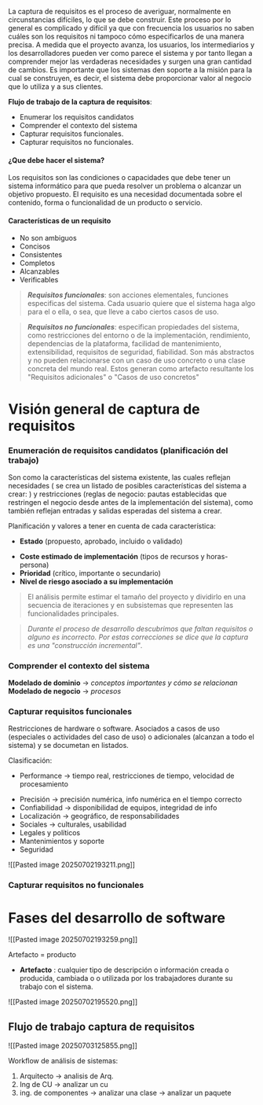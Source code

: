 La captura de requisitos es el proceso de averiguar, normalmente en circunstancias difíciles, lo que se debe construir. Este proceso por lo general es complicado y difícil ya que con frecuencia los usuarios no saben cuáles son los requisitos ni tampoco cómo especificarlos de una manera precisa. A medida que el proyecto avanza, los usuarios, los intermediarios y los desarrolladores pueden ver como parece el sistema y por tanto llegan a comprender mejor las verdaderas necesidades y surgen una gran cantidad de cambios.
Es importante que los sistemas den soporte a la misión para la cual se construyen, es decir, el sistema debe proporcionar valor al negocio que lo utiliza y a sus clientes.

**Flujo de trabajo de la captura de requisitos**:
* Enumerar los requisitos candidatos
* Comprender el contexto del sistema
* Capturar requisitos funcionales. 
* Capturar requisitos no funcionales. 

#### ¿Que debe hacer el sistema? 

Los requisitos son las condiciones o capacidades que debe tener un sistema informático para que pueda resolver un problema o alcanzar un objetivo propuesto. El requisito es una necesidad documentada sobre el contenido, forma o funcionalidad de un producto o servicio. 

#### Características de un requisito 

* No son ambiguos 
* Concisos
* Consistentes 
* Completos 
* Alcanzables 
* Verificables

 > ***Requisitos funcionales***: son acciones elementales, funciones especificas del sistema. Cada usuario quiere que el sistema haga algo para el o ella, o sea, que lleve a cabo ciertos casos de uso.  
 
 > ***Requisitos no funcionales***: especifican propiedades del sistema, como restricciones del entorno o de la implementación, rendimiento, dependencias de la plataforma, facilidad de mantenimiento, extensibilidad, requisitos de seguridad, fiabilidad. Son más abstractos y no pueden relacionarse con un caso de uso concreto o una clase concreta del mundo real. Estos generan como artefacto resultante los "Requisitos adicionales" o "Casos de uso concretos" 

# Visión general de captura de requisitos 
### Enumeración de requisitos candidatos (planificación del trabajo) 

Son como la características del sistema existente, las cuales reflejan necesidades ( se crea un listado de posibles características del sistema a crear: ) y restricciones (reglas de negocio: pautas establecidas que restringen el negocio desde antes de la implementación del sistema), como también reflejan entradas y salidas esperadas del sistema a crear. 

Planificación y valores a tener en cuenta de cada característica: 
* **Estado** (propuesto, aprobado, incluido o validado)
- **Coste estimado de implementación** (tipos de recursos y horas-persona)
- **Prioridad** (crítico, importante o secundario)
- **Nivel de riesgo asociado a su implementación** 

> El análisis permite estimar el tamaño del proyecto y dividirlo en una secuencia de iteraciones y en subsistemas que representen las funcionalidades principales. 

> *Durante el proceso de desarrollo descubrimos que faltan requisitos o alguno es incorrecto. Por estas correcciones se dice que la captura es una "construcción incremental"*. 

### Comprender el contexto del sistema

**Modelado de dominio** -> *conceptos importantes y cómo se relacionan* 
**Modelado de negocio** -> *procesos* 

### Capturar requisitos funcionales

Restricciones de hardware o software. Asociados a casos de uso (especiales o actividades del caso de uso) o adicionales (alcanzan a todo el sistema) y se documetan en listados. 

Clasificación: 

* Performance → tiempo real, restricciones de tiempo, velocidad de procesamiento
- Precisión → precisión numérica, info numérica en el tiempo correcto
- Confiabilidad → disponibilidad de equipos, integridad de info
- Localización → geográfico, de responsabilidades
- Sociales → culturales, usabilidad
- Legales y políticos
- Mantenimientos y soporte
- Seguridad

![[Pasted image 20250702193211.png]]

### Capturar requisitos no funcionales

# Fases del desarrollo de software

![[Pasted image 20250702193259.png]]

Artefacto = producto 

* **Artefacto** : cualquier tipo de descripción o información creada o producida, cambiada o o utilizada por los trabajadores durante su trabajo con el sistema. 

![[Pasted image 20250702195520.png]]

## Flujo de trabajo captura de requisitos

![[Pasted image 20250703125855.png]]

Workflow de análisis de sistemas: 
1. Arquitecto -> analisis de Arq.
2. Ing de CU -> analizar un cu
3. ing. de componentes -> analizar una clase -> analizar un paquete 

